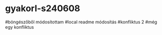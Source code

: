 # gyakorl-s240608
#böngészőből módosítottam
#local readme módosítás
#konfliktus 2
#még egy konfliktus
